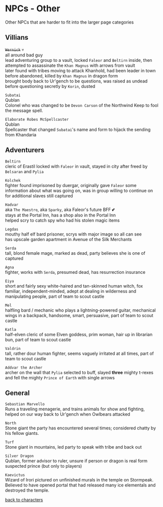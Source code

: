 # NPCs - Other

Other NPCs that are harder to fit into the larger page categories  

## Villians  

~~`Wernick`~~ 💀   
all around bad guy  
lead adventuring group to a vault, locked `Faleor` and `Beltirn` inside, then attempted to assassinate the `Khan Magnus` with arrows from vault  
later found with tribes moving to attack Khanhold, had been leader in town before abandoned, killed by `Khan Magnus` in dragon form  
brought body back to Ur'gench to be questions, was raised as undead before questioning secretly by `Korin`, dusted  

`Subatai`  
Qublan  
Colonel who was changed to be `Devon Carson` of the Northwind Keep to fool the message spell.  

`Elaborate Robes McSpellcaster`  
Qublan  
Spellcaster that changed `Subatai`'s name and form to hijack the sending from Khandaria  

## Adventurers  

`Beltirn`  
cleric of Erastil locked with `Faleor` in vault, stayed in city after freed by `Belsaran` and `Pylia`  

`Kolchek`  
fighter found imprisoned by duergar, originally gave `Faleor` some information about what was going on, was in group willing to continue on for additional slaves still captured  

`Hadvar`  
aka `The Maestro`, aka `Sparky`, aka Faleor's future BFF 💕  
stays at the Portal Inn, has a shop also in the Portal Inn  
helped scry to catch spy who had his stolen magic items  

`Legdas`  
mouthy half elf bard prisoner, scrys with major image so all can see  
has upscale garden apartment in Avenue of the Silk Merchants  

`Serda`  
tall, blond female mage, marked as dead, party believes she is one of captured  

`Agna`  
fighter, works with `Serda`, presumed dead, has resurrection insurance  

`Eiya`  
short and fairly sexy white-haired and tan-skinned human witch, fox familiar, independent-minded, adept at dealing in wilderness and manipulating people, part of team to scout castle  

`Mel`  
halfling bard / mechanic who plays a lightning-powered guitar, mechanical wings in a backpack, handsome, smart, persuasive, part of team to scout castle  

`Katla`  
half-elven cleric of some Elven goddess, prim woman, hair up in librarian bun, part of team to scout castle  

`Valdrin`  
tall, rather dour human fighter, seems vaguely irritated at all times, part of team to scout castle  

`Addvar the Archer`  
archer on the wall that `Pylia` selected to buff, slayed **three** mighty t-rexes and fell the mighty `Prince of Earth` with single arrows  


## General  

`Sebastian Marvello`  
Runs a traveling menagerie, and trains animals for show and fighting, helped on our way back to Ur'gench when Owlbears attacked  

`North`  
Stone giant the party has encountered several times; considered chatty by his fellow giants.  

`Turf`  
Stone giant in mountains, led party to speak with tribe and back out  

`Silver Dragon`  
Qublan, former advisor to ruler, unsure if person or dragon is real form  
suspected prince (but only to players)

`Kaevictus`  
Wizard of Irori pictured on unfinished murals in the temple on Stormpeak. Believed to have opened portal that had released many ice elementals and destroyed the temple.  

[back to characters](/characters/README.md#npcs)  
